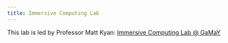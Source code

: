 ```yaml
---
title: Immersive Computing Lab
---
```

This lab is led by Professor Matt Kyan: [Immersive Computing Lab @ GaMaY](https://lassonde.yorku.ca/users/mkyan)
